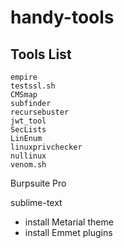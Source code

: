 # handy-tools

## Tools List
```
empire
testssl.sh
CMSmap
subfinder
recursebuster
jwt_tool
SecLists
LinEnum
linuxprivchecker
nullinux
venom.sh
```

Burpsuite Pro

sublime-text
- install Metarial theme
- install Emmet plugins


